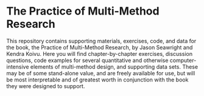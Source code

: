# The Practice of Multi-Method Research
This repository contains supporting materials, exercises, code, and data for the book, the Practice of Multi-Method Research, by Jason Seawright and Kendra Koivu. Here you will find chapter-by-chapter exercises, discussion questions, code examples for several quantitative and otherwise computer-intensive elements of multi-method design, and supporting data sets. These may be of some stand-alone value, and are freely available for use, but will be most interpretable and of greatest worth in conjunction with the book they were designed to support.
